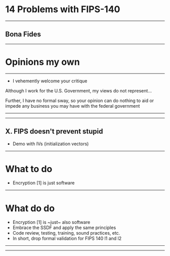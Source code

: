# 14 Problems with FIPS-140

---


## Bona Fides


---

# Opinions my own


---

* I vehemently welcome your critique

Although I work for the U.S. Government, my views
do not represent...

Further, I have no formal sway, so your opinion
can do nothing to aid or impede any business you
may have with the federal government

---

---

## X. FIPS doesn't prevent stupid

* Demo with IVs (initialization vectors)

---
# What to do

* Encryption [1] is just software

---

# What do do

* Encryption [1] is ~just~ also software
* Embrace the SSDF and apply the same principles
* Code review, testing, training, sound practices, etc.
* In short, drop formal validation for FIPS 140 l1 and l2

---





---

